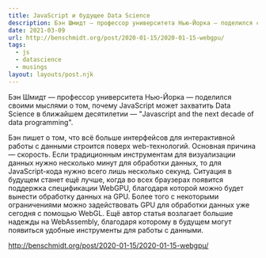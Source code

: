 ```yaml
---
title: JavaScript и будущее Data Science
description: Бэн Шмидт — профессор университета Нью-Йорка — поделился своими мыслями о том, почему JavaScript может захватить Data Science в ближайшем десятилетии
date: 2021-03-09
url: http://benschmidt.org/post/2020-01-15/2020-01-15-webgpu/
tags:
  - js
  - datascience
  - musings
layout: layouts/post.njk
---
```

Бэн Шмидт — профессор университета Нью-Йорка — поделился своими мыслями о том, почему JavaScript может захватить Data Science в ближайшем десятилетии — "Javascript and the next decade of data programming".

Бэн пишет о том, что всё больше интерфейсов для интерактивной работы с данными строится поверх web-технологий. Основная причина — скорость. Если традиционным инструментам для визуализации данных нужно несколько минут для обработки данных, то для JavaScript-кода нужно всего лишь несколько секунд. Ситуация в будущем станет ещё лучше, когда во всех браузерах появится поддержка спецификации WebGPU, благодаря которой можно будет вынести обработку данных на GPU. Более того с некоторыми ограничениями можно задействовать GPU для обработки данных уже сегодня с помощью WebGL. Ещё автор статья возлагает большие надежды на WebAssembly, благодаря которому в будущем могут появиться удобные инструменты для работы с данными.

http://benschmidt.org/post/2020-01-15/2020-01-15-webgpu/
